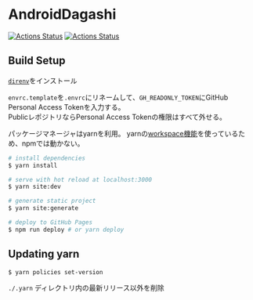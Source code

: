 # AndroidDagashi

[![Actions Status](https://github.com/AndroidDagashi/androiddagashi.github.io/workflows/Deploy%20Website/badge.svg)](https://github.com/AndroidDagashi/androiddagashi.github.io/actions)
[![Actions Status](https://github.com/AndroidDagashi/androiddagashi.github.io/workflows/Update%20Json%20files/badge.svg)](https://github.com/AndroidDagashi/androiddagashi.github.io/actions)

## Build Setup

[`direnv`](https://github.com/direnv/direnv)をインストール

`envrc.template`を`.envrc`にリネームして、`GH_READONLY_TOKEN`にGitHub Personal Access Tokenを入力する。  
PublicレポジトリならPersonal Access Tokenの権限はすべて外せる。

パッケージマネージャはyarnを利用。
yarnの[workspace機能](https://classic.yarnpkg.com/ja/docs/workspaces/)を使っているため、npmでは動かない。

```bash
# install dependencies
$ yarn install

# serve with hot reload at localhost:3000
$ yarn site:dev

# generate static project
$ yarn site:generate

# deploy to GitHub Pages
$ npm run deploy # or yarn deploy
```

## Updating yarn

```bash
$ yarn policies set-version
```

`./.yarn` ディレクトリ内の最新リリース以外を削除
